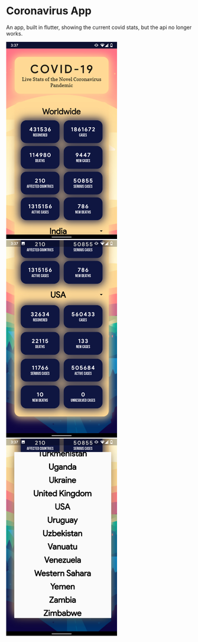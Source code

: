 # Coronavirus App
An app, built in flutter, showing the current covid stats, but the api no longer works.

<p float="left">
  <img src="/images/1.png" width="300" />
  <img src="/images/2.png" width="300" /> 
  <img src="/images/3.png" width="300" />
</p>
